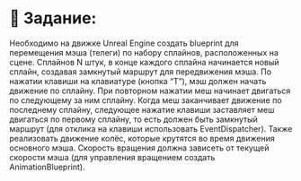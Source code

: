  # 📖  Задание:
Необходимо на движке Unreal Engine  создать blueprint для перемещения мэша (телеги) по набору сплайнов, расположенных на сцене. 
Сплайнов N штук, в конце каждого сплайна начинается новый сплайн, создавая замкнутый маршрут для передвижения мэша.
По нажатии клавиши на клавиатуре (кнопка “T”), мэш должен начать движение по сплайну. При повторном нажатии меш начинает двигаться по следующему за ним сплайну. Когда меш заканчивает движение по последнему сплайну, следующее нажатие клавиши заставляет меш двигаться по первому сплайну, то есть должен быть замкнутый маршрут (для отклика на клавиши использовать EventDispatcher).
Также реализовать движение колёс, которые крутятся во время движения основного мэша. Скорость вращения должна зависеть от текущей скорости мэша (для управления вращением создать AnimationBlueprint).

